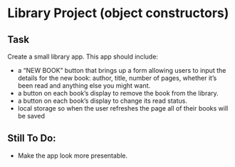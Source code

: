 # Library Project (object constructors)

## Task
Create a small library app. This app should include:

- a “NEW BOOK” button that brings up a form allowing users to input the details for the new book: author, title, number of pages, whether it’s been read and anything else you might want.
- a button on each book’s display to remove the book from the library. 
- a button on each book’s display to change its read status. 
- local storage so when the user refreshes the page all of their books will be saved

## Still To Do:
- Make the app look more presentable. 